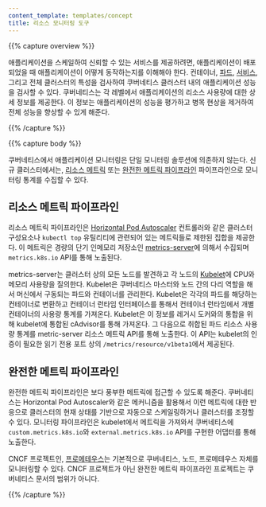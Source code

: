 ```yaml
---
content_template: templates/concept
title: 리소스 모니터링 도구
---
```


{{% capture overview %}}

애플리케이션을 스케일하여 신뢰할 수 있는 서비스를 제공하려면, 
애플리케이션이 배포되었을 때 애플리케이션이 어떻게 동작하는지를 이해해야 한다. 
컨테이너, [파드](/ko/docs/concepts/workloads/pods/pod), 
[서비스](/ko/docs/concepts/services-networking/service), 그리고 전체 클러스터의 특성을 
검사하여 쿠버네티스 클러스터 내의 애플리케이션 성능을 검사할 수 있다. 쿠버네티스는 각 레벨에서 
애플리케이션의 리소스 사용량에 대한 상세 정보를 제공한다.
이 정보는 애플리케이션의 성능을 평가하고 
병목 현상을 제거하여 전체 성능을 향상할 수 있게 해준다.

{{% /capture %}}

{{% capture body %}}

쿠버네티스에서 애플리케이션 모니터링은 단일 모니터링 솔루션에 의존하지 않는다.
신규 클러스터에서는, [리소스 메트릭](#리소스-메트릭-파이프라인) 또는 [완전한
메트릭 파이프라인](#완전한-메트릭-파이프라인) 파이프라인으로 모니터링 통계를
수집할 수 있다.

## 리소스 메트릭 파이프라인

리소스 메트릭 파이프라인은 
[Horizontal Pod Autoscaler](/ko/docs/tasks/run-application/horizontal-pod-autoscale)
컨트롤러와 같은 클러스터 구성요소나 `kubectl top` 유틸리티에 관련되어 있는
메트릭들로 제한된 집합을 제공한다. 이 메트릭은 경량의 단기 인메모리 저장소인
[metrics-server](https://github.com/kubernetes-incubator/metrics-server)에
의해서 수집되며 `metrics.k8s.io` API를 통해 노출된다. 

metrics-server는 클러스터 상의 모든 노드를 발견하고 각 노드의 
[Kubelet](/docs/reference/command-line-tools-reference/kubelet)에 CPU와 메모리 
사용량을 질의한다. Kubelet은 쿠버네티스 마스터와 노드 간의 다리 역할을 해서
머신에서 구동되는 파드와 컨테이너를 관리한다. Kubelet은 각각의 파드를 해당하는
컨테이너로 변환하고 컨테이너 런타임 인터페이스를 통해서 컨테이너 런타임에서
개별 컨테이너의 사용량 통계를 가져온다. Kubelet은 이 정보를 레거시 도커와의 
통합을 위해 kubelet에 통합된 cAdvisor를 통해 가져온다. 그 다음으로 취합된 파드
리소스 사용량 통계를 metric-server 리소스 메트릭 API를 통해 노출한다. 이 API는
kubelet의 인증이 필요한 읽기 전용 포트 상의 `/metrics/resource/v1beta1`에서 
제공된다.

## 완전한 메트릭 파이프라인

완전한 메트릭 파이프라인은 보다 풍부한 메트릭에 접근할 수 있도록 해준다.
쿠버네티스는 Horizontal Pod Autoscaler와 같은 메커니즘을 활용해서 이런 메트릭에
대한 반응으로 클러스터의 현재 상태를 기반으로 자동으로 스케일링하거나 클러스터를
조정할 수 있다. 모니터링 파이프라인은 kubelet에서 메트릭을 가져와서 쿠버네티스에
`custom.metrics.k8s.io`와 `external.metrics.k8s.io` API를 구현한 어댑터를 통해
노출한다.

CNCF 프로젝트인, [프로메테우스](https://prometheus.io)는 기본적으로 쿠버네티스, 노드, 프로메테우스 자체를 모니터링할 수 있다.
CNCF 프로젝트가 아닌 완전한 메트릭 파이프라인 프로젝트는 쿠버네티스 문서의 범위가 아니다.

{{% /capture %}}
